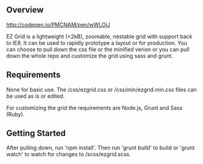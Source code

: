 ## Overview

http://codepen.io/PMCNAM/pen/wWLOjJ 

EZ Grid is a lightweight (<2kB), zoomable, nestable grid with support back to IE8. It can be used to rapidly prototype a layout or for production. You can choose to pull down the css file or the minified verion or you can pull down the whole repo and customize the grid using sass and grunt.

## Requirements

None for basic use. The /css/ezgrid.css or /css/min/ezgrid.min.css files can be used as is or edited.

For customizing the grid the requirements are Node.js, Grunt and Sass (Ruby).

## Getting Started

After pulling down, run 'npm install'. Then run 'grunt build' to build or 'grunt watch' to watch for changes to /scss/ezgrid.scss.
